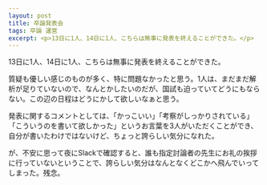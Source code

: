 ```yaml
---
layout: post
title: 卒論発表会
tags: 卒論 運営
excerpt: <p>13日に1人、14日に1人、こちらは無事に発表を終えることができた。</p>
---
```


13日に1人、14日に1人、こちらは無事に発表を終えることができた。

質疑も優しい感じのものが多く、特に問題なかったと思う。1人は、まだまだ解析が足りていないので、なんとかしたいのだが、国試も迫っていてどうにもならない。この辺の日程はどうにかして欲しいなぁと思う。

発表に関するコメントとしては、「かっこいい」「考察がしっかりされている」「こういうのを書いて欲しかった」というお言葉を3人がいただくことができ、自分が書いたわけではないけど、ちょっと誇らしい気分になれた。

が、不安に思って夜にSlackで確認すると、誰も指定討論者の先生にお礼の挨拶に行っていないということで、誇らしい気分はなんとなくどこかへ飛んでいってしまった。残念。
